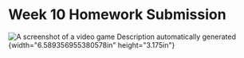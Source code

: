 # Week 10 Homework Submission

![A screenshot of a video game Description automatically
generated](media\image1.png){width="6.589356955380578in"
height="3.175in"}
